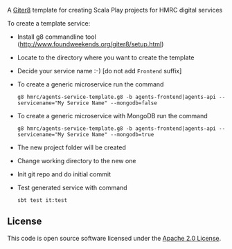 A [Giter8](http://www.foundweekends.org/giter8/) template for creating Scala Play projects for HMRC digital services

To create a template service:

* Install g8 commandline tool (http://www.foundweekends.org/giter8/setup.html)
* Locate to the directory where you want to create the template
* Decide your service name :-) [do not add `Frontend` suffix]
* To create a generic microservice run the command

  `g8 hmrc/agents-service-template.g8 -b agents-frontend|agents-api --servicename="My Service Name" --mongodb=false`
  
* To create a generic microservice with MongoDB run the command

  `g8 hmrc/agents-service-template.g8 -b agents-frontend|agents-api --servicename="My Service Name" --mongodb=true`
  
* The new project folder will be created
* Change working directory to the new one
* Init git repo and do initial commit
* Test generated service with command 

    `sbt test it:test`

## License

This code is open source software licensed under the [Apache 2.0 License]("http://www.apache.org/licenses/LICENSE-2.0.html").
